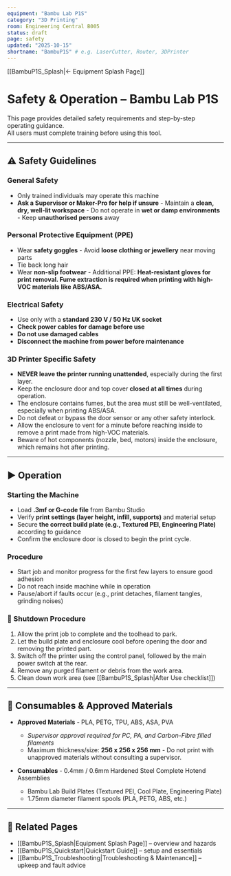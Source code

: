 ```yaml
---
equipment: "Bambu Lab P1S"
category: "3D Printing"
room: Engineering Central B005
status: draft
page: safety
updated: "2025-10-15"
shortname: "BambuP1S" # e.g. LaserCutter, Router, 3DPrinter
---
```

[[BambuP1S_Splash|← Equipment Splash Page]]

# Safety & Operation – Bambu Lab P1S

This page provides detailed safety requirements and step-by-step operating guidance.  
All users must complete training before using this tool.

---

## ⚠️ Safety Guidelines

### General Safety
- Only trained individuals may operate this machine  
- **Ask a <span class="red-apron">Supervisor</span> or <span class="blue-apron">Maker-Pro</span> for help if unsure** - Maintain a **clean, dry, well-lit workspace** - Do not operate in **wet or damp environments** - Keep **unauthorised persons** away  

### Personal Protective Equipment (PPE)
- Wear **safety goggles** - Avoid **loose clothing or jewellery** near moving parts  
- Tie back long hair  
- Wear **non-slip footwear** - Additional PPE: **Heat-resistant gloves for print removal. Fume extraction is required when printing with high-VOC materials like ABS/ASA.**

### Electrical Safety
- Use only with a **standard 230 V / 50 Hz UK socket** 
- **Check power cables for damage before use** 
- **Do not use damaged cables** 
- **Disconnect the machine from power before maintenance** 

### 3D Printer Specific Safety
- **NEVER leave the printer running unattended**, especially during the first layer.
- Keep the enclosure door and top cover **closed at all times** during operation.
- The enclosure contains fumes, but the area must still be well-ventilated, especially when printing ABS/ASA.
- Do not defeat or bypass the door sensor or any other safety interlock.
- Allow the enclosure to vent for a minute before reaching inside to remove a print made from high-VOC materials.
- Beware of hot components (nozzle, bed, motors) inside the enclosure, which remains hot after printing.

---

## ▶️ Operation

### Starting the Machine
- Load **.3mf or G-code file** from Bambu Studio  
- Verify **print settings (layer height, infill, supports)** and material setup  
- Secure **the correct build plate (e.g., Textured PEI, Engineering Plate)** according to guidance  
- Confirm the enclosure door is closed to begin the print cycle.

### Procedure
- Start job and monitor progress for the first few layers to ensure good adhesion  
- Do not reach inside machine while in operation  
- Pause/abort if faults occur (e.g., print detaches, filament tangles, grinding noises)  

### 🔴 Shutdown Procedure
1. Allow the print job to complete and the toolhead to park.  
2. Let the build plate and enclosure cool before opening the door and removing the printed part.
3. Switch off the printer using the control panel, followed by the main power switch at the rear.  
4. Remove any purged filament or debris from the work area.
5. Clean down work area (see [[BambuP1S_Splash|After Use checklist]])  

---

## 🔩 Consumables & Approved Materials

- **Approved Materials** - PLA, PETG, TPU, ABS, ASA, PVA
  - *Supervisor approval required for PC, PA, and Carbon-Fibre filled filaments*
  - Maximum thickness/size: **256 x 256 x 256 mm** - Do not print with unapproved materials without consulting a supervisor.

- **Consumables** - 0.4mm / 0.6mm Hardened Steel Complete Hotend Assemblies
  - Bambu Lab Build Plates (Textured PEI, Cool Plate, Engineering Plate)
  - 1.75mm diameter filament spools (PLA, PETG, ABS, etc.)

---

## 🔗 Related Pages
- [[BambuP1S_Splash|Equipment Splash Page]] – overview and hazards  
- [[BambuP1S_Quickstart|Quickstart Guide]] – setup and essentials  
- [[BambuP1S_Troubleshooting|Troubleshooting & Maintenance]] – upkeep and fault advice